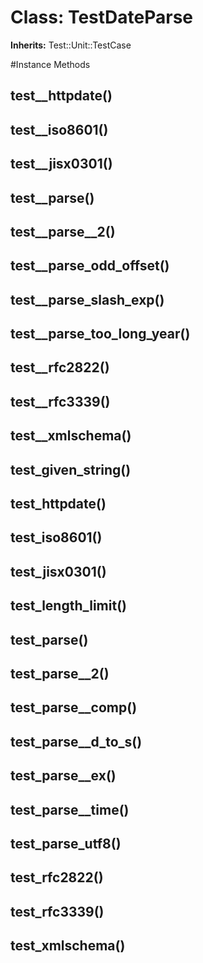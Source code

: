 # Class: TestDateParse
**Inherits:** Test::Unit::TestCase
    




#Instance Methods
## test__httpdate() [](#method-i-test__httpdate)

## test__iso8601() [](#method-i-test__iso8601)

## test__jisx0301() [](#method-i-test__jisx0301)

## test__parse() [](#method-i-test__parse)

## test__parse__2() [](#method-i-test__parse__2)

## test__parse_odd_offset() [](#method-i-test__parse_odd_offset)

## test__parse_slash_exp() [](#method-i-test__parse_slash_exp)

## test__parse_too_long_year() [](#method-i-test__parse_too_long_year)

## test__rfc2822() [](#method-i-test__rfc2822)

## test__rfc3339() [](#method-i-test__rfc3339)

## test__xmlschema() [](#method-i-test__xmlschema)

## test_given_string() [](#method-i-test_given_string)

## test_httpdate() [](#method-i-test_httpdate)

## test_iso8601() [](#method-i-test_iso8601)

## test_jisx0301() [](#method-i-test_jisx0301)

## test_length_limit() [](#method-i-test_length_limit)

## test_parse() [](#method-i-test_parse)

## test_parse__2() [](#method-i-test_parse__2)

## test_parse__comp() [](#method-i-test_parse__comp)

## test_parse__d_to_s() [](#method-i-test_parse__d_to_s)

## test_parse__ex() [](#method-i-test_parse__ex)

## test_parse__time() [](#method-i-test_parse__time)

## test_parse_utf8() [](#method-i-test_parse_utf8)

## test_rfc2822() [](#method-i-test_rfc2822)

## test_rfc3339() [](#method-i-test_rfc3339)

## test_xmlschema() [](#method-i-test_xmlschema)

